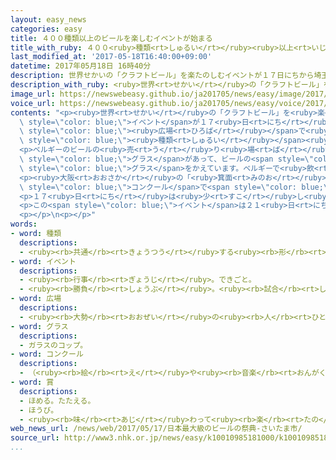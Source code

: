 ```yaml
---
layout: easy_news
categories: easy
title: ４００種類以上のビールを楽しむイベントが始まる
title_with_ruby: ４００<ruby>種類<rt>しゅるい</rt></ruby><ruby>以上<rt>いじょう</rt></ruby>のビールを<ruby>楽<rt>たの</rt></ruby>しむイベントが<ruby>始<rt>はじ</rt></ruby>まる
last_modified_at: '2017-05-18T16:40:00+09:00'
datetime: 2017年05月18日 16時40分
description: 世界せかいの「クラフトビール」を楽たのしむイベントが１７日にちから埼玉県さいたまけんのさいたま新都心しんとしん駅えきの前まえの広場ひろばで始はじまりました。
description_with_ruby: <ruby>世界<rt>せかい</rt></ruby>の「クラフトビール」を<ruby>楽<rt>たの</rt></ruby>しむイベントが１７<ruby>日<rt>にち</rt></ruby>から<ruby>埼玉県<rt>さいたまけん</rt></ruby>のさいたま<ruby>新都心<rt>しんとしん</rt></ruby><ruby>駅<rt>えき</rt></ruby>の<ruby>前<rt>まえ</rt></ruby>の<ruby>広場<rt>ひろば</rt></ruby>で<ruby>始<rt>はじ</rt></ruby>まりました。
image_url: https://newswebeasy.github.io/ja201705/news/easy/image/2017/05/18/k10010985181000.jpg
voice_url: https://newswebeasy.github.io/ja201705/news/easy/voice/2017/05/18/k10010985181000.mp3
contents: "<p><ruby>世界<rt>せかい</rt></ruby>の「クラフトビール」を<ruby>楽<rt>たの</rt></ruby>しむ<span\
  \ style=\"color: blue;\">イベント</span>が１７<ruby>日<rt>にち</rt></ruby>から<ruby>埼玉県<rt>さいたまけん</rt></ruby>のさいたま<ruby>新都心<rt>しんとしん</rt></ruby><ruby>駅<rt>えき</rt></ruby>の<ruby>前<rt>まえ</rt></ruby>の<span\
  \ style=\"color: blue;\"><ruby>広場<rt>ひろば</rt></ruby></span>で<ruby>始<rt>はじ</rt></ruby>まりました。クラフトビールは<ruby>小<rt>ちい</rt></ruby>さい<ruby>工場<rt>こうじょう</rt></ruby>でつくったビールで、いろいろな<ruby>味<rt>あじ</rt></ruby>を<ruby>楽<rt>たの</rt></ruby>しむことができます。<ruby>今年<rt>ことし</rt></ruby>は<ruby>日本<rt>にっぽん</rt></ruby>や<ruby>外国<rt>がいこく</rt></ruby>の４００<span\
  \ style=\"color: blue;\"><ruby>種類<rt>しゅるい</rt></ruby></span><ruby>以上<rt>いじょう</rt></ruby>のクラフトビールを<ruby>会場<rt>かいじょう</rt></ruby>で<ruby>売<rt>う</rt></ruby>っています。</p>\n\
  <p>ベルギーのビールの<ruby>売<rt>う</rt></ruby>り<ruby>場<rt>ば</rt></ruby>にはいろいろな<ruby>形<rt>かたち</rt></ruby>の<span\
  \ style=\"color: blue;\">グラス</span>があって、ビールの<span style=\"color: blue;\"><ruby>種類<rt>しゅるい</rt></ruby></span>で<ruby>使<rt>つか</rt></ruby>う<span\
  \ style=\"color: blue;\">グラス</span>をかえています。ベルギーで<ruby>飲<rt>の</rt></ruby>んでいる<ruby>気分<rt>きぶん</rt></ruby>になるようです。</p>\n\
  <p><ruby>大阪<rt>おおさか</rt></ruby>の「<ruby>箕面<rt>みのお</rt></ruby>ビール」は<ruby>苦<rt>にが</rt></ruby>い<ruby>味<rt>あじ</rt></ruby>を<ruby>楽<rt>たの</rt></ruby>しむことができます。<ruby>世界<rt>せかい</rt></ruby>でも<ruby>有名<rt>ゆうめい</rt></ruby>なビールの<span\
  \ style=\"color: blue;\">コンクール</span>で<span style=\"color: blue;\"><ruby>賞<rt>しょう</rt></ruby></span>をもらいました。</p>\n\
  <p>１７<ruby>日<rt>にち</rt></ruby>は<ruby>少<rt>すこ</rt></ruby>し<ruby>寒<rt>さむ</rt></ruby>い<ruby>日<rt>ひ</rt></ruby>でしたが、<ruby>会場<rt>かいじょう</rt></ruby>では<ruby>仕事<rt>しごと</rt></ruby>が<ruby>終<rt>お</rt></ruby>わった<ruby>会社員<rt>かいしゃいん</rt></ruby>などがおいしそうにビールを<ruby>飲<rt>の</rt></ruby>んでいました。</p>\n\
  <p>この<span style=\"color: blue;\">イベント</span>は２１<ruby>日<rt>にち</rt></ruby>までです。</p>\n\
  <p></p>\n<p></p>"
words:
- word: 種類
  descriptions:
  - <ruby><rb>共通</rb><rt>きょうつう</rt></ruby>する<ruby><rb>形</rb><rt>かたち</rt></ruby>や<ruby><rb>性質</rb><rt>せいしつ</rt></ruby>によって<ruby><rb>分</rb><rt>わ</rt></ruby>けたもの。
- word: イベント
  descriptions:
  - <ruby><rb>行事</rb><rt>ぎょうじ</rt></ruby>。できごと。
  - <ruby><rb>勝負</rb><rt>しょうぶ</rt></ruby>。<ruby><rb>試合</rb><rt>しあい</rt></ruby>。
- word: 広場
  descriptions:
  - <ruby><rb>大勢</rb><rt>おおぜい</rt></ruby>の<ruby><rb>人</rb><rt>ひと</rt></ruby>が<ruby><rb>集</rb><rt>あつ</rt></ruby>まれる、<ruby><rb>広</rb><rt>ひろ</rt></ruby>い<ruby><rb>場所</rb><rt>ばしょ</rt></ruby>。
- word: グラス
  descriptions:
  - ガラスのコップ。
- word: コンクール
  descriptions:
  - （<ruby><rb>絵</rb><rt>え</rt></ruby>や<ruby><rb>音楽</rb><rt>おんがく</rt></ruby>などのよしあしを）<ruby><rb>競争</rb><rt>きょうそう</rt></ruby>する<ruby><rb>会</rb><rt>かい</rt></ruby>。<ruby><rb>競技会</rb><rt>きょうぎかい</rt></ruby>。
- word: 賞
  descriptions:
  - ほめる。たたえる。
  - ほうび。
  - <ruby><rb>味</rb><rt>あじ</rt></ruby>わって<ruby><rb>楽</rb><rt>たの</rt></ruby>しむ。
web_news_url: /news/web/2017/05/17/日本最大級のビールの祭典-さいたま市/
source_url: http://www3.nhk.or.jp/news/easy/k10010985181000/k10010985181000.html
...
```

